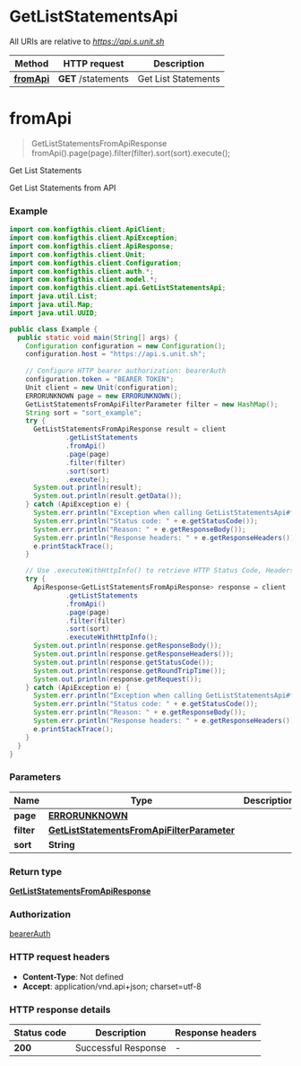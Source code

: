 # GetListStatementsApi

All URIs are relative to *https://api.s.unit.sh*

| Method | HTTP request | Description |
|------------- | ------------- | -------------|
| [**fromApi**](GetListStatementsApi.md#fromApi) | **GET** /statements | Get List Statements |


<a name="fromApi"></a>
# **fromApi**
> GetListStatementsFromApiResponse fromApi().page(page).filter(filter).sort(sort).execute();

Get List Statements

Get List Statements from API 

### Example
```java
import com.konfigthis.client.ApiClient;
import com.konfigthis.client.ApiException;
import com.konfigthis.client.ApiResponse;
import com.konfigthis.client.Unit;
import com.konfigthis.client.Configuration;
import com.konfigthis.client.auth.*;
import com.konfigthis.client.model.*;
import com.konfigthis.client.api.GetListStatementsApi;
import java.util.List;
import java.util.Map;
import java.util.UUID;

public class Example {
  public static void main(String[] args) {
    Configuration configuration = new Configuration();
    configuration.host = "https://api.s.unit.sh";
    
    // Configure HTTP bearer authorization: bearerAuth
    configuration.token = "BEARER TOKEN";
    Unit client = new Unit(configuration);
    ERRORUNKNOWN page = new ERRORUNKNOWN();
    GetListStatementsFromApiFilterParameter filter = new HashMap();
    String sort = "sort_example";
    try {
      GetListStatementsFromApiResponse result = client
              .getListStatements
              .fromApi()
              .page(page)
              .filter(filter)
              .sort(sort)
              .execute();
      System.out.println(result);
      System.out.println(result.getData());
    } catch (ApiException e) {
      System.err.println("Exception when calling GetListStatementsApi#fromApi");
      System.err.println("Status code: " + e.getStatusCode());
      System.err.println("Reason: " + e.getResponseBody());
      System.err.println("Response headers: " + e.getResponseHeaders());
      e.printStackTrace();
    }

    // Use .executeWithHttpInfo() to retrieve HTTP Status Code, Headers and Request
    try {
      ApiResponse<GetListStatementsFromApiResponse> response = client
              .getListStatements
              .fromApi()
              .page(page)
              .filter(filter)
              .sort(sort)
              .executeWithHttpInfo();
      System.out.println(response.getResponseBody());
      System.out.println(response.getResponseHeaders());
      System.out.println(response.getStatusCode());
      System.out.println(response.getRoundTripTime());
      System.out.println(response.getRequest());
    } catch (ApiException e) {
      System.err.println("Exception when calling GetListStatementsApi#fromApi");
      System.err.println("Status code: " + e.getStatusCode());
      System.err.println("Reason: " + e.getResponseBody());
      System.err.println("Response headers: " + e.getResponseHeaders());
      e.printStackTrace();
    }
  }
}

```

### Parameters

| Name | Type | Description  | Notes |
|------------- | ------------- | ------------- | -------------|
| **page** | [**ERRORUNKNOWN**](.md)|  | [optional] |
| **filter** | [**GetListStatementsFromApiFilterParameter**](.md)|  | [optional] |
| **sort** | **String**|  | [optional] |

### Return type

[**GetListStatementsFromApiResponse**](GetListStatementsFromApiResponse.md)

### Authorization

[bearerAuth](../README.md#bearerAuth)

### HTTP request headers

 - **Content-Type**: Not defined
 - **Accept**: application/vnd.api+json; charset=utf-8

### HTTP response details
| Status code | Description | Response headers |
|-------------|-------------|------------------|
| **200** | Successful Response |  -  |

